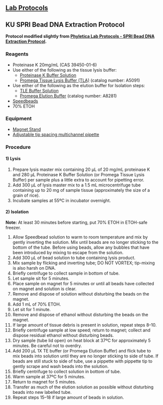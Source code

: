 ## [Lab Protocols](https://github.com/JeffWeinell/lab-protocols/blob/main/README.md)

## KU SPRI Bead DNA Extraction Protocol

**Protocol modified slightly from [Phyletica Lab Protocols - SPRI Bead DNA Extraction Protocol](http://phyletica.org/lab-protocols/extraction-spri.html).**

### Reagents
- Proteinase K 20mg/mL (CAS 39450-01-6)
- Use either of the following as the tissue lysis buffer:
  - [Proteinase K Buffer Solution](https://phyletica.github.io/lab-protocols/pro-k.html)
  - [Promega Tissue Lysis Buffer (TLA)](https://www.promega.com/products/nucleic-acid-extraction/genomic-dna/tissue-lysis-buffer-tla/?catNum=A5091) (catalog number: A5091)
- Use either of the following as the elution buffer for Isolation steps:
  - [TLE Buffer Solution](https://phyletica.github.io/lab-protocols/tle.html)
  - [Promega Elution Buffer](https://www.promega.com/products/forensic-dna-analysis-ce/dna-isolation/elution-buffer/?catNum=A8281) (catalog number: A8281)
- [Speedbeads](https://baddna.uga.edu/Protocols/Speedbead_Protocol_June2016.docx)
- 70% ETOH

### Equipment
- [Magnet Stand](https://www.shapeways.com/product/ZT777WRDC/new-and-improved-12-tube-mag-stand-v2?optionId=57997553)
- [Adjustable tip spacing multichannel pipette](https://www.shoprainin.com/Products/Pipettes-and-Tips/Pipettes/Adjustable-Spacer-Manual-Pipettes/Pipet-Lite-XLS/Pipet-Lite-Adjustable-Spacer-LA6-1200XLS/p/17011840)

### Procedure
#### 1) Lysis
1. Prepare lysis master mix containing 20 µL of 20 mg/mL proteinase K and 280 µL Proteinase K Buffer Solution (or Promega Tissue Lysis Buffer) per sample plus a little extra to account for pipetting error.
2. Add 300 µL of lysis master mix to a 1.5 mL microcentrifuge tube containing up to 20 mg of sample tissue (approximately the size of a grain of rice).
3. Incubate samples at 55ºC in incubator overnight.

#### 2) Isolation
**Note:** At least 30 minutes before starting, put 70% ETOH in ETOH-safe freezer.
1. Allow Speedbead solution to warm to room temperature and mix by gently inverting the solution. Mix until beads are no longer sticking to the bottom of the tube. Before using beads, allow any bubbles that have been introduced by mixing to escape from the solution.
2. Add 300 µL of bead solution to tube containing lysis product.
3. Mix sample by flicking and inverting tube; DO NOT VORTEX; tip-mixing is also harsh on DNA.
4. Briefly centrifuge to collect sample in bottom of tube.
5. Let sample sit for 5 minutes.
6. Place sample on magnet for 5 minutes or until all beads have collected on magnet and solution is clear.
7. Remove and dispose of solution without disturbing the beads on the magnet.
8. Add 1 mL of 70% ETOH.
9. Let sit for 1 minute.
10. Remove and dispose of ethanol without disturbing the beads on the magnet.
11. If large amount of tissue debris is present in solution, repeat steps 8–10.
12. Briefly centrifuge sample at low speed; return to magnet; collect and dispose residual ethanol without disturbing beads.
13. Dry sample (tube lid open) on heat block at 37ºC for approximately 5 minutes. Be careful not to overdry.
14. Add 200 µL 1X TE buffer (or Promega Elution Buffer) and flick tube to mix beads into solution until they are no longer sticking to side of tube. If beads are still stuck to side of tube, use a pippette with pippette tip to gently scrape and wash beads into the solution.
15. Briefly centrifuge to collect solution in bottom of tube.
16. Warm sample at 37ºC for 5 minutes.
17. Return to magnet for 5 minutes.
18. Transfer as much of the elution solution as possible without disturbing beads into new labelled tube.
19. Repeat steps 15–18 if large amount of beads in solution.

